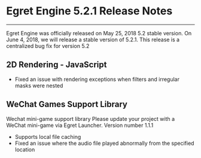 # Egret Engine 5.2.1 Release Notes


---


Egret Engine was officially released on May 25, 2018 5.2 stable version. On June 4, 2018, we will release a stable version of 5.2.1. This release is a centralized bug fix for version 5.2



## 2D Rendering - JavaScript

* Fixed an issue with rendering exceptions when filters and irregular masks were nested

## WeChat Games Support Library

Wechat mini-game support library Please update your project with a WeChat mini-game via Egret Launcher. Version number 1.1.1

* Supports local file caching
* Fixed an issue where the audio file played abnormally from the specified location